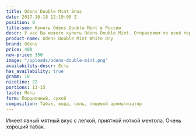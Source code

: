 ```yaml
---
title: Odens Double Mint Snus
date: 2017-10-18 12:19:00 Z
position: 0
title-seo: Купить Odens Double Mint в России
descr: У нас Вы можете купить Odens Double Mint. Отправляем по всей территории России.
product-name: Odens Double Mint White Dry
brand: Odens
price: 400
new-price: 350
image: "/uploads/odens-double-mint.png"
availability-descr: Есть
has_availability: true
gramm: 10
nicotine: 22
portions: 13-15
taste: Мята
form: Порционный, сухой
composition: Табак, вода, соль, пищевой ароматизатор
---
```


Имеет явный мятный вкус с легкой, приятной ноткой ментола. Очень хороший табак.